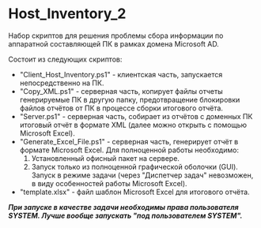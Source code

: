 # Host_Inventory_2

Набор скриптов для решения проблемы сбора информации по аппаратной составляющей ПК в рамках домена Microsoft AD.

Состоит из следующих скриптов:

- "Client_Host_Inventory.ps1" - клиентская часть, запускается непосредственно на ПК.
- "Copy_XML.ps1" - серверная часть, копирует файлы отчеты генерируемые ПК в другую папку, предотвращение блокировки файлов отчётов от ПК в процессе сборки итогового отчёта.
- "Server.ps1" - серверная часть, собирает из отчётов с доменных ПК итоговый отчёт в формате XML (далее можно открыть с помощью Microsoft Excel).
- "Generate_Excel_File.ps1" - серверная часть, генерирует отчёт в формате Microsoft Excel. Для полноценной работы необходимо: 
  1. Установленный офисный пакет на сервере.
  2. Запуск только из полноценной графической оболочки (GUI). Запуск в режиме задачи (через "Диспетчер задач" невозможен, в виду особенностей работы Microsoft Excel).
- "template.xlsx" - файл шаблон Microsoft Excel для итогового отчёта.

***При запуске в качестве задачи необходимы права пользователя SYSTEM. Лучше вообще запускать "под пользователем SYSTEM".***
